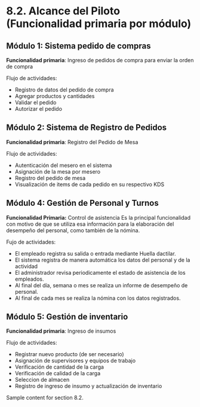 # 8.2. Alcance del Piloto (Funcionalidad primaria por módulo)

## Módulo 1: Sistema pedido de compras
**Funcionalidad primaria**: Ingreso de pedidos de compra para enviar la orden de compra

Flujo de actividades:
- Registro de datos del pedido de compra
- Agregar productos y cantidades
- Validar el pedido
- Autorizar el pedido


## Módulo 2: Sistema de Registro de Pedidos
**Funcionalidad primaria**: Registro del Pedido de Mesa

Flujo de actividades:
- Autenticación del mesero en el sistema
- Asignación de la mesa por mesero
- Registro del pedido de mesa
- Visualización de items de cada pedido en su respectivo KDS

## Módulo 4: Gestión de Personal y Turnos
**Funcionalidad Primaria:** Control de asistencia
Es la principal funcionalidad con motivo de que se utiliza esa información para la elaboración del desempeño del personal, como también de la nómina.

Fujo de actividades:
- El empleado registra su salida o entrada mediante Huella dactilar.
- El sistema registra de manera automática los datos del personal y de la actividad
- El administrador revisa periodicamente el estado de asistencia de los empleados.
- Al final del día, semana o mes se realiza un informe de desempeño de personal.
- Al final de cada mes se realiza la nómina con los datos registrados.
## Módulo 5: Gestión de inventario
**Funcionalidad primaria**: Ingreso de insumos

Flujo de actividades:
- Registrar nuevo producto (de ser necesario)
- Asignación de supervisores y equipos de trabajo
- Verificación de cantidad de la carga
- Verificación de calidad de la carga
- Seleccion de almacen
- Registro de ingreso de insumo y actualización de inventario



Sample content for section 8.2.
